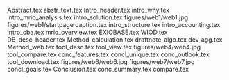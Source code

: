 Abstract.tex
abstr_text.tex
Intro_header.tex
intro_why.tex
intro_mrio_analysis.tex
intro_solution.tex
figures/web1/web1.jpg
figures/web1/startpage caption.tex
intro_structure.tex
intro_accounting.tex
intro_cba.tex
mrio_overview.tex
EXIOBASE.tex
WIOD.tex
DB_desc_header.tex
Method_calculation.tex
draftnote_algo.tex
dev_agg.tex
Method_web.tex
tool_desc.tex
tool_view.tex
figures/web4/web4.jpg
tool_compare.tex
conc_features.tex
concl_unique.tex
conc_outlook.tex
tool_download.tex
figures/web6/web6.jpg
figures/web7/web7.jpg
concl_goals.tex
Conclusion.tex
conc_summary.tex
compare.tex